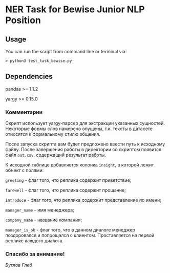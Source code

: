 # NER Task for Bewise Junior NLP Position

## Usage
You can run the script from command line or terminal via:

`> python3 test_task_bewise.py`

## Dependencies
pandas >= 1.1.2

yargy >= 0.15.0

### Комментарии
Скрипт использует yargy-парсер для экстракции указанных сущностей. Некоторые формы слов намерено опущены, т.к. тексты в датасете относятся к формальному стилю общения.

После запуска скрипта вам будет предложено ввести путь к исходному файлу. После завершения работы в директории со скриптом появится файл `out.csv`, содержащий результат работы.

К исходной таблице добавляется колонка `insight`, в которой лежит объект с полями:

`greeting` - флаг того, что реплика содержит приветствие;

`farewell` - флаг того, что реплика содержит прощание;

`introduce` - флаг того, что реплика содержит представление по имени;

`manager_name` - имя менеджера;

`company_name` - название компании;

`manager_is_ok` - флаг того, что в данном диалоге менеджер поздоровался и попрощался с клиентом. Проставляется на первой реплике каждого диалога.


### Спасибо за внимание!
*Буглов Глеб*
